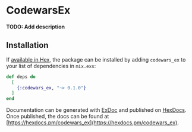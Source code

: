 # CodewarsEx

**TODO: Add description**

## Installation

If [available in Hex](https://hex.pm/docs/publish), the package can be installed
by adding `codewars_ex` to your list of dependencies in `mix.exs`:

```elixir
def deps do
  [
    {:codewars_ex, "~> 0.1.0"}
  ]
end
```

Documentation can be generated with [ExDoc](https://github.com/elixir-lang/ex_doc)
and published on [HexDocs](https://hexdocs.pm). Once published, the docs can
be found at [https://hexdocs.pm/codewars_ex](https://hexdocs.pm/codewars_ex).

